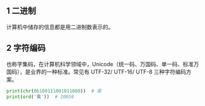 ## 1 二进制

计算机中储存的信息都是用二进制数表示的。

## 2 字符编码

也称字集码，在计算机科学领域中，Unicode（统一码、万国码、单一码、标准万国码），是业界的一种标准。常见有 UTF-32/ UTF-16/ UTF-8 三种字符编码方案。

```python
print(chr(0b100111001011000))  # 乘
print(ord('乘'))  # 20056
```

